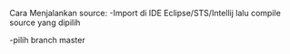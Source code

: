 Cara Menjalankan source:
-Import di IDE Eclipse/STS/Intellij lalu compile source yang dipilih

-pilih branch master
